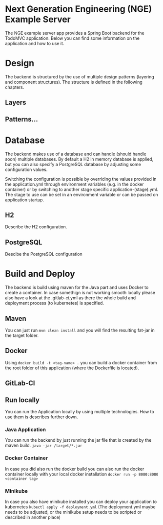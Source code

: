 # Next Generation Engineering (NGE) Example Server

The NGE example server app provides a Spring Boot backend for the TodoMVC application. Below you can find some information on the application and how to use it.

# Design
The backend is structured by the use of multiple design patterns (layering and component structures). The structure is defined in the following chapters.
## Layers

## Patterns...

# Database
The backend makes use of a database and can handle (should handle soon) multiple databases. By default a H2 in memory database is applied, but you can also specify a PostgreSQL database by adjusting some configuration values.

Switching the configuration is possible by overriding the values provided in the application.yml through environment variables (e.g. in the docker container) or by switching to another stage specific application-(stage).yml. The stage to use can be set in an environment variable or can be passed on application startup.
## H2
Describe the H2 configuration.
## PostgreSQL
Descibe the PostgreSQL configuration
# Build and Deploy
The backend is build using maven for the Java part and uses Docker to create a container. In case somethign is not working smooth locally please also have a look at the .gitlab-ci.yml as there the whole build and deployment process (to kubernetes) is specified.
## Maven
You can just run `mvn clean install` and you will find the resulting fat-jar in the target folder.
## Docker
Using `docker build -t <tag-name> .` you can build a docker container from the root folder of this application (where the Dockerfile is located). 
## GitLab-CI

## Run locally
You can run the Application locally by using multiple technologies. How to use them is describes further down.
### Java Application
You can run the backend by just running the jar file that is created by the maven build. 
`java -jar /target/*.jar` 
### Docker Container
In case you did also run the docker build you can also run the docker container locally with your local docker installation
`docker run -p 8080:8080 <container tag>`
### Minikube
In case you also have minikube installed you can deploy your application to kubernetes
`kubectl apply -f deployment.yml` (The deployment.yml maybe needs to be adjusted, or the minikube setup needs to be scripted or described in another place)